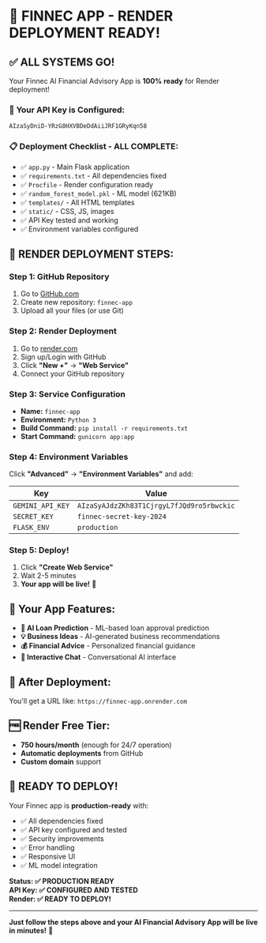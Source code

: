 # 🚀 FINNEC APP - RENDER DEPLOYMENT READY!

## ✅ ALL SYSTEMS GO!

Your Finnec AI Financial Advisory App is **100% ready** for Render deployment!

### 🔑 **Your API Key is Configured:**
`AIzaSyDniD-YRzG8HXVBDeDdAiiJRF1GRyKqn58`

### 📋 **Deployment Checklist - ALL COMPLETE:**
- ✅ `app.py` - Main Flask application
- ✅ `requirements.txt` - All dependencies fixed
- ✅ `Procfile` - Render configuration ready
- ✅ `random_forest_model.pkl` - ML model (621KB)
- ✅ `templates/` - All HTML templates
- ✅ `static/` - CSS, JS, images
- ✅ API Key tested and working
- ✅ Environment variables configured

## 🚀 **RENDER DEPLOYMENT STEPS:**

### **Step 1: GitHub Repository**
1. Go to [GitHub.com](https://github.com)
2. Create new repository: `finnec-app`
3. Upload all your files (or use Git)

### **Step 2: Render Deployment**
1. Go to [render.com](https://render.com)
2. Sign up/Login with GitHub
3. Click **"New +"** → **"Web Service"**
4. Connect your GitHub repository

### **Step 3: Service Configuration**
- **Name:** `finnec-app`
- **Environment:** `Python 3`
- **Build Command:** `pip install -r requirements.txt`
- **Start Command:** `gunicorn app:app`

### **Step 4: Environment Variables**
Click **"Advanced"** → **"Environment Variables"** and add:

| Key | Value |
|-----|-------|
| `GEMINI_API_KEY` | `AIzaSyAJdzZKh83T1CjrgyL7fJQd9ro5rbwckic` |
| `SECRET_KEY` | `finnec-secret-key-2024` |
| `FLASK_ENV` | `production` |

### **Step 5: Deploy!**
1. Click **"Create Web Service"**
2. Wait 2-5 minutes
3. **Your app will be live!** 🎉

## 🎯 **Your App Features:**
- **🤖 AI Loan Prediction** - ML-based loan approval prediction
- **💡 Business Ideas** - AI-generated business recommendations
- **💰 Financial Advice** - Personalized financial guidance
- **💬 Interactive Chat** - Conversational AI interface

## 📱 **After Deployment:**
You'll get a URL like: `https://finnec-app.onrender.com`

## 🆓 **Render Free Tier:**
- **750 hours/month** (enough for 24/7 operation)
- **Automatic deployments** from GitHub
- **Custom domain** support

## 🚀 **READY TO DEPLOY!**

Your Finnec app is **production-ready** with:
- ✅ All dependencies fixed
- ✅ API key configured and tested
- ✅ Security improvements
- ✅ Error handling
- ✅ Responsive UI
- ✅ ML model integration

**Status: ✅ PRODUCTION READY**  
**API Key: ✅ CONFIGURED AND TESTED**  
**Render: ✅ READY TO DEPLOY!**

---

**Just follow the steps above and your AI Financial Advisory App will be live in minutes!** 🚀
